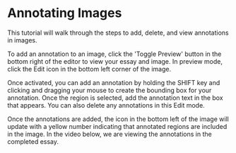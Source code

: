 # Annotating Images

This tutorial will walk through the steps to add, delete, and view annotations in images.

To add an annotation to an image, click the 'Toggle Preview' button in the bottom right of the editor to view your essay and image. In preview mode, click the Edit icon in the bottom left corner of the image.

Once activated, you can add an annotation by holding the SHIFT key and clicking and dragging your mouse to create the bounding box for your annotation. Once the region is selected, add the annotation text in the box that appears. You can also delete any annotations in this Edit mode.

<ve-media src="gh:juncture-digital/media/videos/Add_Image_Annotation.gif" no-caption no-info-icon width="60%"></ve-media>

Once the annotations are added, the icon in the bottom left of the image will update with a yellow number indicating that annotated regions are included in the image. In the video below, we are viewing the annotations in the completed essay.

<ve-media src="gh:juncture-digital/media/videos/Delete_Annotation.gif" no-caption no-info-icon width="60%"></ve-media>
